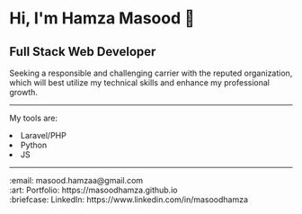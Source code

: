 <h1>Hi, I'm Hamza Masood 👋</h1>
<h2>Full Stack Web Developer</h2>

<p align="center">
  <samp>
       
Seeking a responsible and challenging carrier with the reputed organization, which will best utilize my technical skills and enhance my professional growth.
<br>
<hr>

My tools are: <br>
<li>Laravel/PHP</li> 
<li>Python</li>
<li>JS</li>

<hr>
    :email:	masood.hamzaa@gmail.com <br>
    :art: Portfolio: https://masoodhamza.github.io <br>
    :briefcase: LinkedIn: https://www.linkedin.com/in/masoodhamza <br>
  </samp>
</p>



<!--
**masoodhamza/masoodhamza** is a ✨ _special_ ✨ repository because its `README.md` (this file) appears on your GitHub profile.

Here are some ideas to get you started:

- 🔭 I’m currently working on ...
- 🌱 I’m currently learning ...
- 👯 I’m looking to collaborate on ...
- 🤔 I’m looking for help with ...
- 💬 Ask me about ...
- 📫 How to reach me: ...
- 😄 Pronouns: ...
- ⚡ Fun fact: ...
-->
